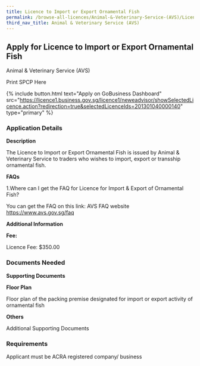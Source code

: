 ```yaml
---
title: Licence to Import or Export Ornamental Fish
permalink: /browse-all-licences/Animal-&-Veterinary-Service-(AVS)/Licence-to-Import-or-Export-Ornamental-Fish
third_nav_title: Animal & Veterinary Service (AVS)
---
```


## Apply for Licence to Import or Export Ornamental Fish

Animal & Veterinary Service (AVS)

Print SPCP Here


{% include button.html text="Apply on GoBusiness Dashboard" src="https://licence1.business.gov.sg/licence1/neweadvisor/showSelectedLicence.action?redirection=true&selectedLicenceIds=201301040000140" type="primary" %}

### Application Details

<p><strong>Description</strong></p>
<p>The Licence to Import or Export Ornamental Fish is issued by Animal &amp; Veterinary Service to traders who wishes to import, export or transship ornamental fish.</p>
<p><strong>FAQs</strong></p>
<p>1.Where can I get the FAQ for Licence for Import &amp; Export of Ornamental Fish?</p>
<p>You can get the FAQ on this link: AVS FAQ website <a href="https://www.avs.gov.sg/faq">https://www.avs.gov.sg/faq</a></p>

**Additional Information**

<p><strong>Fee:</strong></p>
<p>Licence Fee: $350.00</p>

### Documents Needed

<p><strong>Supporting Documents</strong></p>
<p><strong>Floor Plan</strong></p>
<p>Floor plan of the packing premise designated for import or export activity of ornamental fish</p>
<p><strong>Others</strong></p>
<p>Additional Supporting Documents</p>

### Requirements

Applicant must be ACRA registered company/ business

